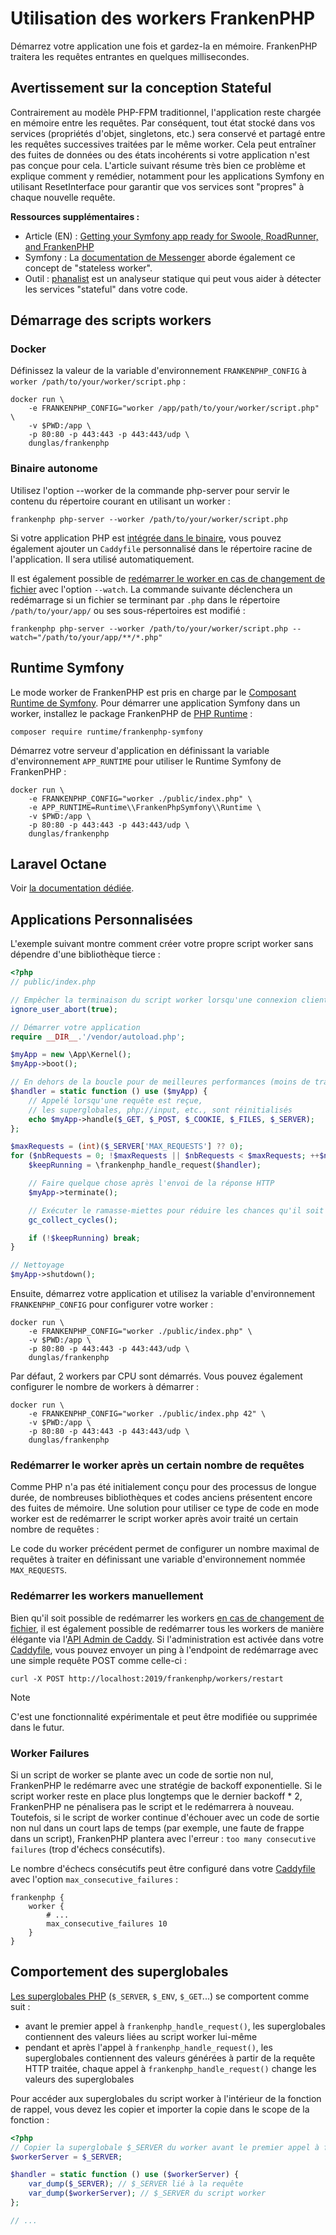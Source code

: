 # Utilisation des workers FrankenPHP

Démarrez votre application une fois et gardez-la en mémoire.
FrankenPHP traitera les requêtes entrantes en quelques millisecondes.

## Avertissement sur la conception Stateful

Contrairement au modèle PHP-FPM traditionnel, l'application reste chargée en mémoire entre les requêtes. Par conséquent, tout état stocké dans vos services (propriétés d'objet, singletons, etc.) sera conservé et partagé entre les requêtes successives traitées par le même worker. Cela peut entraîner des fuites de données ou des états incohérents si votre application n'est pas conçue pour cela.
L'article suivant résume très bien ce problème et explique comment y remédier, notamment pour les applications Symfony en utilisant ResetInterface pour garantir que vos services sont "propres" à chaque nouvelle requête.

**Ressources supplémentaires :**

- Article (EN) : [Getting your Symfony app ready for Swoole, RoadRunner, and FrankenPHP](https://dev.to/sergiid/getting-symfony-app-ready-for-swoole-roadrunner-and-frankenphp-no-ai-involved-2d0g)
- Symfony : La [documentation de Messenger](https://symfony.com/doc/current/messenger.html#stateless-worker) aborde également ce concept de "stateless worker".
- Outil : [phanalist](https://github.com/denzyldick/phanalist) est un analyseur statique qui peut vous aider à détecter les services "stateful" dans votre code.

## Démarrage des scripts workers

### Docker

Définissez la valeur de la variable d'environnement `FRANKENPHP_CONFIG` à `worker /path/to/your/worker/script.php` :

```console
docker run \
    -e FRANKENPHP_CONFIG="worker /app/path/to/your/worker/script.php" \
    -v $PWD:/app \
    -p 80:80 -p 443:443 -p 443:443/udp \
    dunglas/frankenphp
```

### Binaire autonome

Utilisez l'option --worker de la commande php-server pour servir le contenu du répertoire courant en utilisant un worker :

```console
frankenphp php-server --worker /path/to/your/worker/script.php
```

Si votre application PHP est [intégrée dans le binaire](embed.md), vous pouvez également ajouter un `Caddyfile` personnalisé dans le répertoire racine de l'application.
Il sera utilisé automatiquement.

Il est également possible de [redémarrer le worker en cas de changement de fichier](config.md#surveillance-des-modifications-de-fichier) avec l'option `--watch`.
La commande suivante déclenchera un redémarrage si un fichier se terminant par `.php` dans le répertoire `/path/to/your/app/` ou ses sous-répertoires est modifié :

```console
frankenphp php-server --worker /path/to/your/worker/script.php --watch="/path/to/your/app/**/*.php"
```

## Runtime Symfony

Le mode worker de FrankenPHP est pris en charge par le [Composant Runtime de Symfony](https://symfony.com/doc/current/components/runtime.html).
Pour démarrer une application Symfony dans un worker, installez le package FrankenPHP de [PHP Runtime](https://github.com/php-runtime/runtime) :

```console
composer require runtime/frankenphp-symfony
```

Démarrez votre serveur d'application en définissant la variable d'environnement `APP_RUNTIME` pour utiliser le Runtime Symfony de FrankenPHP :

```console
docker run \
    -e FRANKENPHP_CONFIG="worker ./public/index.php" \
    -e APP_RUNTIME=Runtime\\FrankenPhpSymfony\\Runtime \
    -v $PWD:/app \
    -p 80:80 -p 443:443 -p 443:443/udp \
    dunglas/frankenphp
```

## Laravel Octane

Voir [la documentation dédiée](laravel.md#laravel-octane).

## Applications Personnalisées

L'exemple suivant montre comment créer votre propre script worker sans dépendre d'une bibliothèque tierce :

```php
<?php
// public/index.php

// Empêcher la terminaison du script worker lorsqu'une connexion client est interrompue
ignore_user_abort(true);

// Démarrer votre application
require __DIR__.'/vendor/autoload.php';

$myApp = new \App\Kernel();
$myApp->boot();

// En dehors de la boucle pour de meilleures performances (moins de travail effectué)
$handler = static function () use ($myApp) {
    // Appelé lorsqu'une requête est reçue,
    // les superglobales, php://input, etc., sont réinitialisés
    echo $myApp->handle($_GET, $_POST, $_COOKIE, $_FILES, $_SERVER);
};

$maxRequests = (int)($_SERVER['MAX_REQUESTS'] ?? 0);
for ($nbRequests = 0; !$maxRequests || $nbRequests < $maxRequests; ++$nbRequests) {
    $keepRunning = \frankenphp_handle_request($handler);

    // Faire quelque chose après l'envoi de la réponse HTTP
    $myApp->terminate();

    // Exécuter le ramasse-miettes pour réduire les chances qu'il soit déclenché au milieu de la génération d'une page
    gc_collect_cycles();

    if (!$keepRunning) break;
}

// Nettoyage
$myApp->shutdown();
```

Ensuite, démarrez votre application et utilisez la variable d'environnement `FRANKENPHP_CONFIG` pour configurer votre worker :

```console
docker run \
    -e FRANKENPHP_CONFIG="worker ./public/index.php" \
    -v $PWD:/app \
    -p 80:80 -p 443:443 -p 443:443/udp \
    dunglas/frankenphp
```

Par défaut, 2 workers par CPU sont démarrés.
Vous pouvez également configurer le nombre de workers à démarrer :

```console
docker run \
    -e FRANKENPHP_CONFIG="worker ./public/index.php 42" \
    -v $PWD:/app \
    -p 80:80 -p 443:443 -p 443:443/udp \
    dunglas/frankenphp
```

### Redémarrer le worker après un certain nombre de requêtes

Comme PHP n'a pas été initialement conçu pour des processus de longue durée, de nombreuses bibliothèques et codes anciens présentent encore des fuites de mémoire.
Une solution pour utiliser ce type de code en mode worker est de redémarrer le script worker après avoir traité un certain nombre de requêtes :

Le code du worker précédent permet de configurer un nombre maximal de requêtes à traiter en définissant une variable d'environnement nommée `MAX_REQUESTS`.

### Redémarrer les workers manuellement

Bien qu'il soit possible de redémarrer les workers [en cas de changement de fichier](config.md#surveillance-des-modifications-de-fichier),
il est également possible de redémarrer tous les workers de manière élégante via l'[API Admin de Caddy](https://caddyserver.com/docs/api).
Si l'administration est activée dans votre [Caddyfile](config.md#configuration-du-caddyfile), vous pouvez envoyer un ping
à l'endpoint de redémarrage avec une simple requête POST comme celle-ci :

```console
curl -X POST http://localhost:2019/frankenphp/workers/restart
```

> [!NOTE]
>
> C'est une fonctionnalité expérimentale et peut être modifiée ou supprimée dans le futur.

### Worker Failures

Si un script de worker se plante avec un code de sortie non nul, FrankenPHP le redémarre avec une stratégie de backoff exponentielle.
Si le script worker reste en place plus longtemps que le dernier backoff \* 2, FrankenPHP ne pénalisera pas le script et le redémarrera à nouveau.
Toutefois, si le script de worker continue d'échouer avec un code de sortie non nul dans un court laps de temps
(par exemple, une faute de frappe dans un script), FrankenPHP plantera avec l'erreur : `too many consecutive failures` (trop d'échecs consécutifs).

Le nombre d'échecs consécutifs peut être configuré dans votre [Caddyfile](config.md#configuration-du-caddyfile) avec l'option `max_consecutive_failures` :

```caddyfile
frankenphp {
    worker {
        # ...
        max_consecutive_failures 10
    }
}
```

## Comportement des superglobales

[Les superglobales PHP](https://www.php.net/manual/fr/language.variables.superglobals.php) (`$_SERVER`, `$_ENV`, `$_GET`...)
se comportent comme suit :

- avant le premier appel à `frankenphp_handle_request()`, les superglobales contiennent des valeurs liées au script worker lui-même
- pendant et après l'appel à `frankenphp_handle_request()`, les superglobales contiennent des valeurs générées à partir de la requête HTTP traitée, chaque appel à `frankenphp_handle_request()` change les valeurs des superglobales

Pour accéder aux superglobales du script worker à l'intérieur de la fonction de rappel, vous devez les copier et importer la copie dans le scope de la fonction :

```php
<?php
// Copier la superglobale $_SERVER du worker avant le premier appel à frankenphp_handle_request()
$workerServer = $_SERVER;

$handler = static function () use ($workerServer) {
    var_dump($_SERVER); // $_SERVER lié à la requête
    var_dump($workerServer); // $_SERVER du script worker
};

// ...
```

